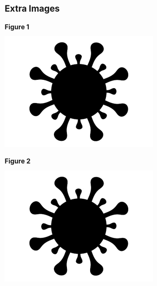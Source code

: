 # Extra Images

## Figure 1
![Alt text](images/covidMask.jpg?raw=true "Title")

## Figure 2
![Alt text](images/covidMask.jpg?raw=true "Title")

